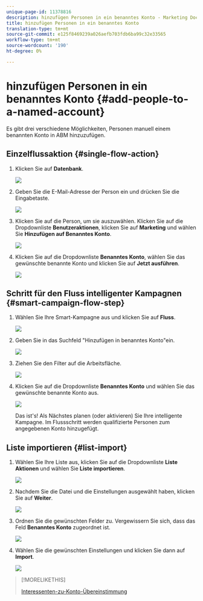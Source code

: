 ```yaml
---
unique-page-id: 11378816
description: hinzufügen Personen in ein benanntes Konto - Marketing Docs - Produktdokumentation
title: hinzufügen Personen in ein benanntes Konto
translation-type: tm+mt
source-git-commit: e125f8469239a026aefb703fdb6ba99c32e33565
workflow-type: tm+mt
source-wordcount: '190'
ht-degree: 0%

---
```



# hinzufügen Personen in ein benanntes Konto {#add-people-to-a-named-account}

Es gibt drei verschiedene Möglichkeiten, Personen manuell einem benannten Konto in ABM hinzuzufügen.

## Einzelflussaktion {#single-flow-action}

1. Klicken Sie auf **Datenbank**.

   ![](assets/one-2.png)

1. Geben Sie die E-Mail-Adresse der Person ein und drücken Sie die Eingabetaste.

   ![](assets/two.png)

1. Klicken Sie auf die Person, um sie auszuwählen. Klicken Sie auf die Dropdownliste **Benutzeraktionen**, klicken Sie auf **Marketing** und wählen Sie **Hinzufügen auf Benanntes Konto**.

   ![](assets/three.png)

1. Klicken Sie auf die Dropdownliste **Benanntes Konto**, wählen Sie das gewünschte benannte Konto und klicken Sie auf **Jetzt ausführen**.

   ![](assets/four.png)

## Schritt für den Fluss intelligenter Kampagnen {#smart-campaign-flow-step}

1. Wählen Sie Ihre Smart-Kampagne aus und klicken Sie auf **Fluss**.

   ![](assets/five.png)

1. Geben Sie in das Suchfeld &quot;Hinzufügen in benanntes Konto&quot;ein.

   ![](assets/six.png)

1. Ziehen Sie den Filter auf die Arbeitsfläche.

   ![](assets/seven.png)

1. Klicken Sie auf die Dropdownliste **Benanntes Konto** und wählen Sie das gewünschte benannte Konto aus.

   ![](assets/eight.png)

   Das ist&#39;s! Als Nächstes planen (oder aktivieren) Sie Ihre intelligente Kampagne. Im Flussschritt werden qualifizierte Personen zum angegebenen Konto hinzugefügt.

## Liste importieren {#list-import}

1. Wählen Sie Ihre Liste aus, klicken Sie auf die Dropdownliste **Liste Aktionen** und wählen Sie **Liste importieren**.

   ![](assets/nine.png)

1. Nachdem Sie die Datei und die Einstellungen ausgewählt haben, klicken Sie auf **Weiter**.

   ![](assets/ten.png)

1. Ordnen Sie die gewünschten Felder zu. Vergewissern Sie sich, dass das Feld **Benanntes Konto** zugeordnet ist.

   ![](assets/eleven.png)

1. Wählen Sie die gewünschten Einstellungen und klicken Sie dann auf **Import**.

   ![](assets/twelve.png)

>[!MORELIKETHIS]
>
>[Interessenten-zu-Konto-Übereinstimmung](/help/marketo/product-docs/account-based-marketing/target/named-accounts/lead-to-account-matching.md)
